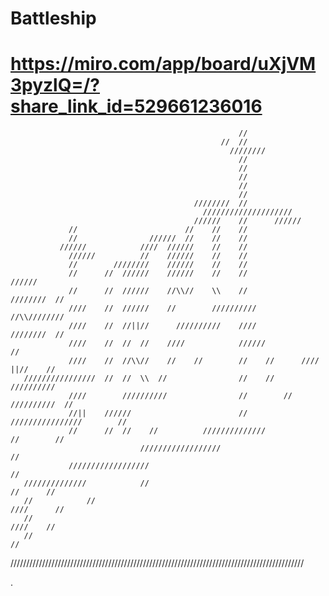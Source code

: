 # Battleship
# https://miro.com/app/board/uXjVM3pyzlQ=/?share_link_id=529661236016
                                                                                               
                                                       //                                      
                                                   //  //                                      
                                                     ////////                                  
                                                       //                                      
                                                       //                                      
                                                       //                                      
                                                       //                                      
                                                       //                                      
                                             ////////  //                                      
                                               ////////////////////                            
                                             //////    //      //////                          
                 //                        //    //    //                                      
                 //                //////  //    //    //                                      
               //////            ////  //////    //    //                                      
                 //////          //    //////    //    //                                      
                 //        ////////    //////    //    //                                      
                 //      //  //////    //////    //    //                      //////          
                 //      //  //////    //\\//    \\    //                ////////  //          
                 ////    //  //////    //        //////////              //\\////////          
                 ////    //  //||//      //////////    ////              ////////  //          
                 ////    //  //  //    ////            //////                      //          
                 ////    //  //\\//    //    //        //    //      ////  ||//    //          
       ////////////////  //  //  \\  //                //    //    //////////                  
                 ////        //////////                //        //    //////////  //       
                 //||    //////                        //  ////////////////        //          
                 //      //  //    //          //////////////            //        //          
                                 //////////////////                                //          
                 //////////////////                                                //         
       //////////////            //                                        //      //         
       //            //                                                  ////      //         
       //                                                                  ////    //         
       //                                                                          //         
 /////////////////////////////////////////////////////////////////////////////////////////////


 .
